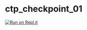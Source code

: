 # ctp_checkpoint_01

[![Run on Repl.it](https://repl.it/badge/github/1TDST-CHALLANGES/ctp_checkpoint_01)](https://repl.it/github/1TDST-CHALLANGES/ctp_checkpoint_01)
